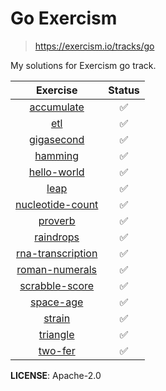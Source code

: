 # Go Exercism

> https://exercism.io/tracks/go

My solutions for Exercism go track.

|                                         Exercise                                          | Status |
| :---------------------------------------------------------------------------------------: | :----: |
|        [accumulate](https://github.com/PaulEbose/go-exercism/tree/main/accumulate)        |   ✅   |
|               [etl](https://github.com/PaulEbose/go-exercism/tree/main/etl)               |   ✅   |
|        [gigasecond](https://github.com/PaulEbose/go-exercism/tree/main/gigasecond)        |   ✅   |
|           [hamming](https://github.com/PaulEbose/go-exercism/tree/main/hamming)           |   ✅   |
|       [hello-world](https://github.com/PaulEbose/go-exercism/tree/main/hello-world)       |   ✅   |
|              [leap](https://github.com/PaulEbose/go-exercism/tree/main/leap)              |   ✅   |
|  [nucleotide-count](https://github.com/PaulEbose/go-exercism/tree/main/nucleotide-count)  |   ✅   |
|           [proverb](https://github.com/PaulEbose/go-exercism/tree/main/proverb)           |   ✅   |
|         [raindrops](https://github.com/PaulEbose/go-exercism/tree/main/raindrops)         |   ✅   |
| [rna-transcription](https://github.com/PaulEbose/go-exercism/tree/main/rna-transcription) |   ✅   |
|    [roman-numerals](https://github.com/PaulEbose/go-exercism/tree/main/roman-numerals)    |   ✅   |
|    [scrabble-score](https://github.com/PaulEbose/go-exercism/tree/main/scrabble-score)    |   ✅   |
|         [space-age](https://github.com/PaulEbose/go-exercism/tree/main/space-age)         |   ✅   |
|            [strain](https://github.com/PaulEbose/go-exercism/tree/main/strain)            |   ✅   |
|          [triangle](https://github.com/PaulEbose/go-exercism/tree/main/triangle)          |   ✅   |
|           [two-fer](https://github.com/PaulEbose/go-exercism/tree/main/two-fer)           |   ✅   |

**LICENSE**: Apache-2.0
